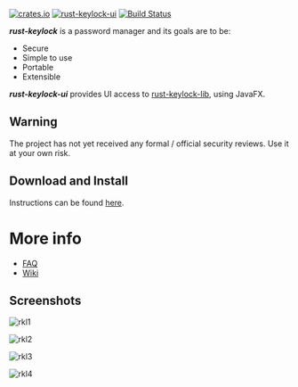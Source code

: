 [![crates.io](https://img.shields.io/crates/v/rust-keylock-ui.svg)](https://crates.io/crates/rust-keylock-ui)
[![rust-keylock-ui](https://snapcraft.io//rust-keylock-ui/badge.svg)](https://snapcraft.io/rust-keylock-ui)
[![Build Status](https://app.travis-ci.com/rust-keylock/rust-keylock-ui.svg?branch=master)](https://app.travis-ci.com/rust-keylock/rust-keylock-ui)

___rust-keylock___ is a password manager and its goals are to be:

* Secure
* Simple to use
* Portable
* Extensible

___rust-keylock-ui___ provides UI access to [rust-keylock-lib](https://github.com/rust-keylock/rust-keylock-lib), using JavaFX.

## Warning

The project has not yet received any formal / official security reviews. Use it at your own risk.

## Download and Install

Instructions can be found [here](https://rust-keylock.github.io/download/rkl/).

# More info

* [FAQ](https://rust-keylock.github.io/faq/rkl/) 
* [Wiki](https://rust-keylock.github.io/wiki/)

## Screenshots

![rkl1](gh-images/rkl11.png)

![rkl2](gh-images/rkl12.png)

![rkl3](gh-images/rkl13.png)

![rkl4](gh-images/rkl14.png)
